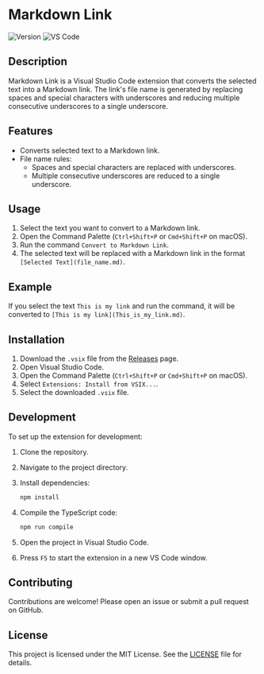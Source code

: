 # Markdown Link

![Version](https://img.shields.io/badge/version-0.0.1-blue.svg)
![VS Code](https://img.shields.io/badge/vscode-%5E1.50.0-blue.svg)

## Description

Markdown Link is a Visual Studio Code extension that converts the selected text into a Markdown link. The link's file name is generated by replacing spaces and special characters with underscores and reducing multiple consecutive underscores to a single underscore.

## Features

- Converts selected text to a Markdown link.
- File name rules:
  - Spaces and special characters are replaced with underscores.
  - Multiple consecutive underscores are reduced to a single underscore.

## Usage

1. Select the text you want to convert to a Markdown link.
2. Open the Command Palette (`Ctrl+Shift+P` or `Cmd+Shift+P` on macOS).
3. Run the command `Convert to Markdown Link`.
4. The selected text will be replaced with a Markdown link in the format `[Selected Text](file_name.md)`.

## Example

If you select the text `This is my link` and run the command, it will be converted to `[This is my link](This_is_my_link.md)`.

## Installation

1. Download the `.vsix` file from the [Releases](https://github.com/doosik71/markdownlink) page.
2. Open Visual Studio Code.
3. Open the Command Palette (`Ctrl+Shift+P` or `Cmd+Shift+P` on macOS).
4. Select `Extensions: Install from VSIX...`.
5. Select the downloaded `.vsix` file.

## Development

To set up the extension for development:

1. Clone the repository.
2. Navigate to the project directory.
3. Install dependencies:

   ```sh
   npm install
   ```

4. Compile the TypeScript code:

   ```sh
   npm run compile
   ```

5. Open the project in Visual Studio Code.
6. Press `F5` to start the extension in a new VS Code window.

## Contributing

Contributions are welcome! Please open an issue or submit a pull request on GitHub.

## License

This project is licensed under the MIT License. See the [LICENSE](LICENSE.txt) file for details.
